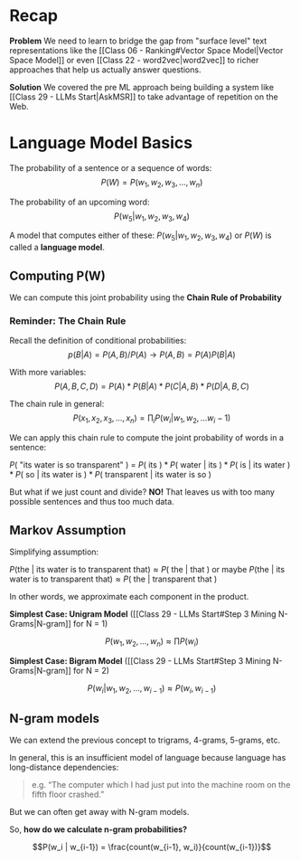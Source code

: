 # Recap

**Problem**
We need to learn to bridge the gap from "surface level" text representations like the [[Class 06 - Ranking#Vector Space Model|Vector Space Model]] or even [[Class 22 - word2vec|word2vec]] to richer approaches that help us actually answer questions.

**Solution**
We covered the pre ML approach being building a system like [[Class 29 - LLMs Start|AskMSR]] to take advantage of repetition on the Web.

# Language Model Basics

The probability of a sentence or a sequence of words:
$$P(W) = P(w_1, w_2, w_3, ..., w_n)$$

The probability of an upcoming word: 
$$P(w_5|w_1, w_2, w_3, w_4)$$

A model that computes either of these:
$P(w_5|w_1, w_2, w_3, w_4)$ or $P(W)$ is called a **language model**.

## Computing P(W)
We can compute this joint probability using the **Chain Rule of Probability**

### Reminder: The Chain Rule
Recall the definition of conditional probabilities:
$$p(B|A) = P(A,B) / P(A) \rightarrow P(A,B) = P(A)P(B|A)$$

With more variables:
$$P(A,B,C,D) = P(A) * P(B|A) * P(C|A,B)*P(D|A,B,C)$$

The chain rule in general:
$$P(x_1, x_2, x_3, ..., x_n) = \prod_i P(w_i|w_1, w_2, ... w_i-1)$$

We can apply this chain rule to compute the joint probability of words in a sentence:

$P($ "its water is so transparent" $)$ = $P($ its $) * P($ water | its $) * P($ is | its water $) * P($ so | its water is $) * P($ transparent | its water is so $)$

But what if we just count and divide?
**NO!** That leaves us with too many possible sentences and thus too much data.

## Markov Assumption

Simplifying assumption:

$P($the | its water is to transparent that$) \approx P($ the | that $)$ 
or maybe
$P($the | its water is to transparent that$) \approx P($ the | transparent that $)$ 

In other words, we approximate each component in the product.

**Simplest Case: Unigram Model** ([[Class 29 - LLMs Start#Step 3 Mining N-Grams|N-gram]] for N = 1)

$$P(w_1, w_2, ..., w_n) \approx \prod P(w_i)$$

**Simplest Case: Bigram Model** ([[Class 29 - LLMs Start#Step 3 Mining N-Grams|N-gram]] for N = 2)

$$P(w_i|w_1, w_2, ..., w_{i-1}) \approx P(w_i, w_{i-1})$$

## N-gram models

We can extend the previous concept to trigrams, 4-grams, 5-grams, etc.

In general, this is an insufficient model of language because language has long-distance dependencies:

> e.g. “The computer which I had just put into the machine room on the fifth floor crashed.”  

But we can often get away with N-gram models.

So, **how do we calculate n-gram probabilities?**

$$P(w_i | w_{i-1}) = \frac{count(w_{i-1}, w_i)}{count(w_{i-1})}$$